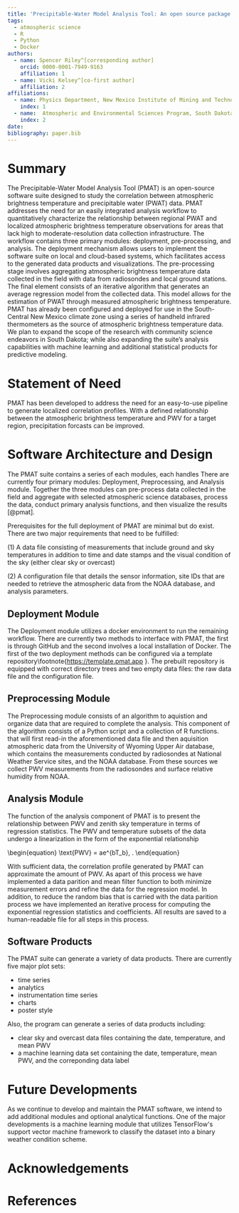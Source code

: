 ```yaml
---
title: 'Precipitable-Water Model Analysis Tool: An open source package for estimating precipitable water'
tags:
  - atmospheric science
  - R
  - Python
  - Docker
authors:
  - name: Spencer Riley^[corresponding author]
    orcid: 0000-0001-7949-9163 
    affiliation: 1
  - name: Vicki Kelsey^[co-first author]
    affiliation: 2
affiliations:
  - name: Physics Department, New Mexico Institute of Mining and Technology
    index: 1
  - name:  Atmospheric and Environmental Sciences Program, South Dakota School of Mines and Technology
    index: 2
date:
bibliography: paper.bib
---
```

# Summary
The Precipitable-Water Model Analysis Tool (PMAT) is an open-source software suite designed to study the correlation between atmospheric brightness temperature and precipitable water (PWAT) data. PMAT addresses the need for an easily integrated analysis workflow to quantitatively characterize the relationship between regional PWAT and localized atmospheric brightness temperature observations for areas that lack high to moderate-resolution data collection infrastructure. The workflow contains three primary modules: deployment, pre-processing, and analysis. The deployment mechanism allows users to implement the software suite on local and cloud-based systems, which facilitates access to the generated data products and visualizations. The pre-processing stage involves aggregating atmospheric brightness temperature data collected in the field with data from radiosondes and local ground stations. The final element consists of an iterative algorithm that generates an average regression model from the collected data. This model allows for the estimation of PWAT through measured atmospheric brightness temperature. PMAT has already been configured and deployed for use in the South-Central New Mexico climate zone using a series of handheld infrared thermometers as the source of atmospheric brightness temperature data. We plan to expand the scope of the research with community science endeavors in South Dakota; while also expanding the suite’s analysis capabilities with machine learning and additional statistical products for predictive modeling.
# Statement of Need
PMAT has been developed to address the need for an easy-to-use pipeline to generate localized correlation profiles. With a defined relationship between the atmospheric brightness temperature and PWV for a target region, precipitation forcasts can be improved. 

# Software Architecture and Design
The PMAT suite contains a series of each modules, each handles  There are currently four primary modules: Deployment, Preprocessing, and Analysis module. Together the three modules can pre-process data collected in the field and aggregate with selected atmospheric science databases, process the data, conduct primary analysis functions, and then visualize the results [@pmat].

Prerequisites for the full deployment of PMAT are minimal but do exist. There are two major requirements that need to be fulfilled:

(1) A data file consisting of measurements that include ground and sky temperatures in addition to time and date stamps and the visual condition of the sky (either clear sky or overcast)

(2) A configuration file that details the sensor information, site IDs that are needed to retrieve the atmospheric data from the NOAA database, and analysis parameters. 

## Deployment Module
The Deployment module utilizes a docker environment to run the remaining workflow. There are currently two methods to interface with PMAT, the first is through GitHub and the second involves a local installation of Docker. The first of the two deployment methods can be configured via a template repository\footnote{https://template.pmat.app }. The prebuilt repository is equipped with correct directory trees and two empty data files: the raw data file and the configuration file.

## Preprocessing Module
The Preprocessing module consists of an algorithm to aquistion and organize data that are required to complete the analysis. This component of the algorithm  consists of a Python script and a collection of R functions. that will first read-in the aforementioned data file and then aquisition atmospheric data from the University of Wyoming Upper Air database, which contains the measurements conducted by radiosondes at National Weather Service sites, and the NOAA database. From these sources we collect PWV measurements from the radiosondes and surface relative humidity from NOAA.  

## Analysis Module
The function of the analysis component of PMAT is to present the relationship between PWV and zenith sky temperature in terms of regression statistics. The PWV and temperature subsets of the data undergo a linearization in the form of the exponential relationship

\begin{equation}
\text{PWV} = ae^{bT_b}\, .
\end{equation}

With sufficient data, the correlation profile generated by PMAT can approximate the amount of PWV. As apart of this process we have implemented a data parition and mean filter function to both minimize measurement errors and refine the data for the regression model. In addition, to reduce the random bias that is carried with the data parition process  we have implemented an iterative process for computing the exponential regression statistics and coefficients. All results are saved to a human-readable file for all steps in this process. 

## Software Products
The PMAT suite can generate a variety of data products. There are currently five major plot sets:

- time series
- analytics 
- instrumentation time series
- charts 
- poster style

Also, the program can generate a series of data products including:
- clear sky and overcast data files containing the date, temperature, and mean PWV
- a machine learning data set containing the date, temperature, mean PWV, and the correponding data label

# Future Developments 
As we continue to develop and maintain the PMAT software, we intend to add additional modules and optional analytical functions. One of the major developments is a machine learning module that utilizes TensorFlow's support vector machine framework to classify the dataset into a binary weather condition scheme. 

# Acknowledgements

# References
